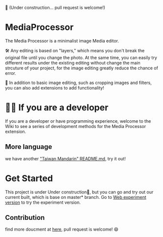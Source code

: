 🚧 (Under construction... pull request is welcome!)
# MediaProcessor
The Media Processor is a minimalist image Media editor.

🛠 Any editing is based on "layers," which means you don't break the original file until you change the photo. At the same time, you can easily try different results under the existing editing without change the main strcuture of your project, for the image editing greatly reduce the chance of error.

🧰 In addition to basic image editing, such as cropping images and filters, you can also add extensions to add functionality!

# 🧑‍💻 If you are a developer

If you are a developer or have programming experience, welcome to the Wiki to see a series of development methods for the Media Processor extension.

## More language
we have another ["Taiwan Mandarin" README.md](README-zh_TW.md), try it out!

# Get Started
This project is under Under construction🚧, but you can go and try out our current built, which is base on master* branch.
Go to [Web experiment version](https://ljcucc.github.io/MediaProcessor/public/) to try the experiment version.

## Contribution
find more doucment at [here](./docs/dev/README.md), pull request is welcome! 😄

